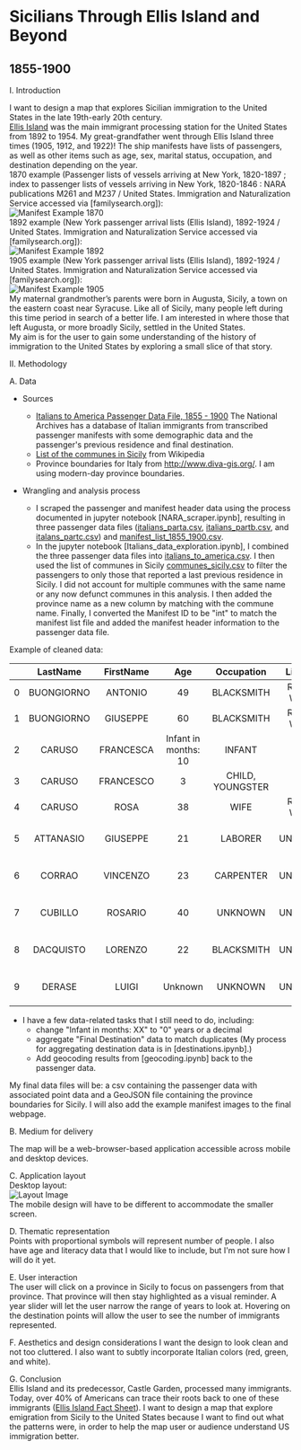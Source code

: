 # Sicilians Through Ellis Island and Beyond  
## 1855-1900

I. Introduction

I want to design a map that explores Sicilian immigration to the United States in the late 19th-early 20th century.   
[Ellis Island](https://www.nps.gov/elis/index.htm) was the main immigrant processing station for the United States from 1892 to 1954. My great-grandfather went through Ellis Island three times (1905, 1912, and 1922)! The ship manifests have lists of passengers, as well as other items such as age, sex, marital status, occupation, and destination depending on the year.  
1870 example (Passenger lists of vessels arriving at New York, 1820-1897 ; index to passenger lists of vessels arriving in New York, 1820-1846 : NARA publications M261 and M237 / United States. Immigration and Naturalization Service accessed via [familysearch.org]):  
![Manifest Example 1870](images/ManifestExample1870.jpg "1870")  
1892 example (New York passenger arrival lists (Ellis Island), 1892-1924 / United States. Immigration and Naturalization Service accessed via [familysearch.org]):  
![Manifest Example 1892](images/ManifestExample1892.jpg "1892")  
1905 example (New York passenger arrival lists (Ellis Island), 1892-1924 / United States. Immigration and Naturalization Service accessed via [familysearch.org]):  
![Manifest Example 1905](images/ManifestExample1905.jpg "1905")  
My maternal grandmother’s parents were born in Augusta, Sicily, a town on the eastern coast near Syracuse. Like all of Sicily, many people left during this time period in search of a better life. I am interested in where those that left Augusta, or more broadly Sicily, settled in the United States.  
My aim is for the user to gain some understanding of the history of immigration to the United States by exploring a small slice of that story.

II. Methodology

 A. Data

+ Sources
    + [Italians to America Passenger Data File, 1855 - 1900](https://aad.archives.gov/aad/series-description.jsp?s=4433&cat=GP44&bc=,sl&col=1002) The National Archives has a database of Italian immigrants from transcribed passenger manifests with some demographic data and the passenger's previous residence and final destination.
    + [List of the communes in Sicily](https://en.wikipedia.org/wiki/List_of_communes_of_Sicily) from Wikipedia
    + Province boundaries for Italy from http://www.diva-gis.org/. I am using modern-day province boundaries.

+ Wrangling and analysis process
    + I scraped the passenger and manifest header data using the process documented in jupyter notebook [NARA_scraper.ipynb], resulting in three passenger data files ([italians_parta.csv](data/italians_parta.csv), [italians_partb.csv](data/italians_partb.csv), and [italans_partc.csv](data/italians_partc.csv)) and [manifest_list_1855_1900.csv](data/manifest_list_1855_1900.csv).  
    + In the jupyter notebook [Italians_data_exploration.ipynb], I combined the three passenger data files into [italians_to_america.csv](data/italians_to_america.csv). I then used the list of communes in Sicily [communes_sicily.csv](data/communes_sicily.csv) to filter the passengers to only those that reported a last previous residence in Sicily. I did not account for multiple communes with the same name or any now defunct communes in this analysis. I then added the province name as a new column by matching with the commune name. Finally, I converted the Manifest ID to be "int" to match the manifest list file and added the manifest header information to the passenger data file.

Example of cleaned data:

||**LastName**|**FirstName**|**Age**|**Occupation**|**Literacy**|**CountryofOrigin**|**CityTownofLastResidence**|**DestinationCityTown**|**TransitTravelCompartment**|**ManifestID**|**Province**|**ShipName**|**Port**|**Arrival**|
|:-----:|:-----:|:-----:|:-----:|:-----:|:-----:|:-----:|:-----:|:-----:|:-----:|:-----:|:-----:|:-----:|:-----:|:-----:|
|0|BUONGIORNO|ANTONIO|49|BLACKSMITH|READ & WRITE|ITALY|SCIACCA|NEW YORK|Return trip to USA - non US Citizen [Transit];...|82236|Agrigento|EMS|NAPLES|12/29/1892|
|1|BUONGIORNO|GIUSEPPE|60|BLACKSMITH|READ & WRITE|ITALY|SCIACCA|NEW YORK|Return trip to USA - non US Citizen [Transit];...|82236|Agrigento|EMS|NAPLES|12/29/1892|
|2|CARUSO|FRANCESCA|Infant in months: 10|INFANT|NO|ITALY|SCIACCA|NEW YORK|Return trip to USA - non US Citizen [Transit];...|82236|Agrigento|EMS|NAPLES|12/29/1892|
|3|CARUSO|FRANCESCO|3|CHILD, YOUNGSTER|NO|ITALY|SCIACCA|NEW YORK|Return trip to USA - non US Citizen [Transit];...|82236|Agrigento|EMS|NAPLES|12/29/1892|
|4|CARUSO|ROSA|38|WIFE|READ & WRITE|ITALY|SCIACCA|NEW YORK|Return trip to USA - non US Citizen [Transit];...|82236|Agrigento|EMS|NAPLES|12/29/1892|
|5|ATTANASIO|GIUSEPPE|21|LABORER|UNKNOWN|ITALY|PALERMO|NEW YORK|Staying in the USA [Transit]; Stowaway [Travel]|80591|Palermo|GOTTARDO|ANTWERP|11/30/1884|
|6|CORRAO|VINCENZO|23|CARPENTER|UNKNOWN|ITALY|PALERMO|NEW YORK|Staying in the USA [Transit]; Stowaway [Travel]|80591|Palermo|GOTTARDO|ANTWERP|11/30/1884|
|7|CUBILLO|ROSARIO|40|UNKNOWN|UNKNOWN|ITALY|MESSINA|NEW YORK|Staying in the USA [Transit]; Stowaway [Travel]|63|Messina|ALESIA|MESSINA & NAPLES|04/25/1885|
|8|DACQUISTO|LORENZO|22|BLACKSMITH|UNKNOWN|ITALY|PALERMO|NEW YORK|Staying in the USA [Transit]; Stowaway [Travel]|80591|Palermo|GOTTARDO|ANTWERP|11/30/1884|
|9|DERASE|LUIGI|Unknown|UNKNOWN|UNKNOWN|ITALY|MESSINA|NEW YORK|Staying in the USA [Transit]; Stowaway [Travel]|63|Messina|ALESIA|MESSINA & NAPLES|04/25/1885|

 + I have a few data-related tasks that I still need to do, including:
   + change "Infant in months: XX" to "0" years or a decimal
   + aggregate "Final Destination" data to match duplicates (My process for aggregating destination data is in [destinations.ipynb].)
   + Add geocoding results from [geocoding.ipynb] back to the passenger data.  

 My final data files will be: a csv containing the passenger data with associated point data and a GeoJSON file containing the province boundaries for Sicily. I will also add the example manifest images to the final webpage.  

 B. Medium for delivery

 The map will be a web-browser-based application accessible across mobile and desktop devices.

 C. Application layout  
 Desktop layout:  
 ![Layout Image](images/wireframe.JPG "basic layout")  
 The mobile design will have to be different to accommodate the smaller screen.

 D. Thematic representation  
 Points with proportional symbols will represent number of people. I also have age and literacy data that I would like to include, but I'm not sure how I will do it yet.

 E. User interaction  
 The user will click on a province in Sicily to focus on passengers from that province. That province will then stay highlighted as a visual reminder. A year slider will let the user narrow the range of years to look at. Hovering on the destination points will allow the user to see the number of immigrants represented.

 F. Aesthetics and design considerations
 I want the design to look clean and not too cluttered. I also want to subtly incorporate Italian colors (red, green, and white).

 G. Conclusion  
 Ellis Island and its predecessor, Castle Garden, processed many immigrants. Today, over 40% of Americans can trace their roots back to one of these immigrants ([Ellis Island Fact Sheet](https://www.nps.gov/npnh/learn/news/fact-sheet-elis.htm)). I want to design a map that explore emigration from Sicily to the United States because I want to find out what the patterns were, in order to help the map user or audience understand US immigration better.
